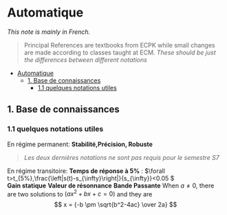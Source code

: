# Automatique
_This note is mainly in French._
> Principal References are textbooks from ECPK while small changes are made according to classes taught at ECM.
> _These should be just the differences between different notations_

- [Automatique](#automatique)
  - [1. Base de connaissances](#1-base-de-connaissances)
    - [1.1 quelques notations utiles](#11-quelques-notations-utiles)

## 1. Base de connaissances
### 1.1 quelques notations utiles
 En régime permanent:
 **Stabilité,Précision, Robuste**
 >_Les deux dernières notations ne sont pas requis pour le semestre S7_

En régime transitoire:
**Temps de réponse à 5%** : $\forall t>t_{5\%},\frac{\left|s(t)-s_{\infty}\right|}{s_{\infty}}<0.05 $   
**Gain statique**
**Valeur de résonnance**
**Bande Passante**
When $a \ne 0$, there are two solutions to $(ax^2 + bx + c = 0)$ and they are 
$$ x = {-b \pm \sqrt{b^2-4ac} \over 2a} $$
